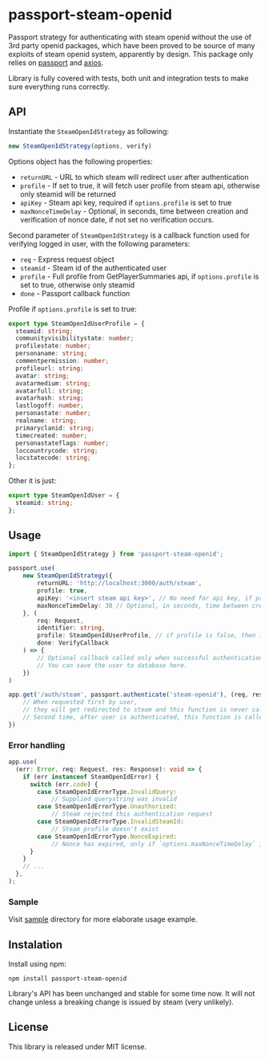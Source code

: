 # passport-steam-openid
Passport strategy for authenticating with steam openid without the use of 3rd party openid packages,
which have been proved to be source of many exploits of steam openid system, apparently by design.
This package only relies on [passport](https://www.passportjs.org/) and [axios](https://axios-http.com/).

Library is fully covered with tests, both unit and integration tests to make sure everything runs correctly.

## API

Instantiate the `SteamOpenIdStrategy` as following:
```ts
new SteamOpenIdStrategy(options, verify)
```

Options object has the following properties:
- `returnURL` - URL to which steam will redirect user after authentication
- `profile` - If set to true, it will fetch user profile from steam api, otherwise only steamid will be returned
- `apiKey` - Steam api key, required if `options.profile` is set to true
- `maxNonceTimeDelay` - Optional, in seconds, time between creation and verification of nonce date, if not set no verification occurs.

Second parameter of `SteamOpenIdStrategy` is a callback function used for verifying logged in user, with the following parameters:
- `req` - Express request object
- `steamid` - Steam id of the authenticated user
- `profile` - Full profile from GetPlayerSummaries api, if `options.profile` is set to true, otherwise only steamid
- `done` - Passport callback function

Profile if `options.profile` is set to true:
```ts
export type SteamOpenIdUserProfile = {
  steamid: string;
  communityvisibilitystate: number;
  profilestate: number;
  personaname: string;
  commentpermission: number;
  profileurl: string;
  avatar: string;
  avatarmedium: string;
  avatarfull: string;
  avatarhash: string;
  lastlogoff: number;
  personastate: number;
  realname: string;
  primaryclanid: string;
  timecreated: number;
  personastateflags: number;
  loccountrycode: string;
  locstatecode: string;
};
```

Other it is just:
```ts
export type SteamOpenIdUser = {
  steamid: string;
};
```

## Usage
```ts
import { SteamOpenIdStrategy } from 'passport-steam-openid';

passport.use(
    new SteamOpenIdStrategy({
        returnURL: 'http://localhost:3000/auth/steam',
        profile: true,
        apiKey: '<insert steam api key>', // No need for api key, if profile is set to false
        maxNonceTimeDelay: 30 // Optional, in seconds, time between creation and verification of nonce date
    }, (
        req: Request, 
        identifier: string, 
        profile: SteamOpenIdUserProfile, // if profile is false, then it's only { steamid }, otherwise full profile from GetPlayerSummaries api
        done: VerifyCallback
    ) => {
        // Optional callback called only when successful authentication occurs
        // You can save the user to database here.
    })
)

app.get('/auth/steam', passport.authenticate('steam-openid'), (req, res) => {
    // When requested first by user,
    // they will get redirected to steam and this function is never called.
    // Second time, after user is authenticated, this function is called.
})
```

### Error handling
```ts
app.use(
  (err: Error, req: Request, res: Response): void => {
    if (err instanceof SteamOpenIdError) {
      switch (err.code) {
        case SteamOpenIdErrorType.InvalidQuery:
            // Supplied querystring was invalid
        case SteamOpenIdErrorType.Unauthorized:
            // Steam rejected this authentication request
        case SteamOpenIdErrorType.InvalidSteamId:
            // Steam profile doesn't exist
        case SteamOpenIdErrorType.NonceExpired:
            // Nonce has expired, only if `options.maxNonceTimeDelay` is set
      }
    }
    // ...
  },
);
```

### Sample
Visit [sample](./sample) directory for more elaborate usage example.

## Instalation
Install using npm:
```
npm install passport-steam-openid
```

Library's API has been unchanged and stable for some time now. It will not change unless a breaking change is issued by steam (very unlikely).

## License
This library is released under MIT license.
